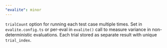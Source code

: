 ```yaml
---
"evalite": minor
---
```


`trialCount` option for running each test case multiple times. Set in `evalite.config.ts` or per-eval in `evalite()` call to measure variance in non-deterministic evaluations. Each trial stored as separate result with unique `trial_index`.
